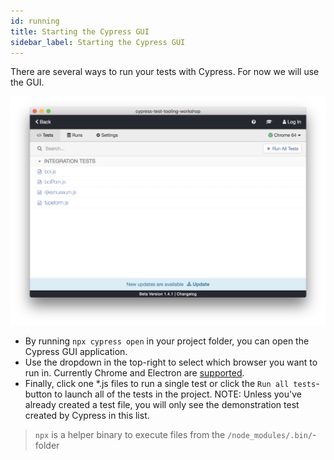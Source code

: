 ```yaml
---
id: running
title: Starting the Cypress GUI
sidebar_label: Starting the Cypress GUI
---
```

There are several ways to run your tests with Cypress. For now we will use the GUI.

![alt-text](../img/cypressGui.png)

- By running ```npx cypress open``` in your project folder, you can open the Cypress GUI application. 
- Use the dropdown in the top-right to select which browser you want to run in. Currently Chrome and Electron are [supported](https://docs.cypress.io/guides/core-concepts/launching-browsers.html#).
- Finally, click one *.js files to run a single test or click the ```Run all tests```-button to launch all of the tests in the project.
NOTE: Unless you've already created a test file, you will only see the demonstration test created by Cypress in this list. 

> ```npx``` is a helper binary to execute files from the ```/node_modules/.bin/```-folder
